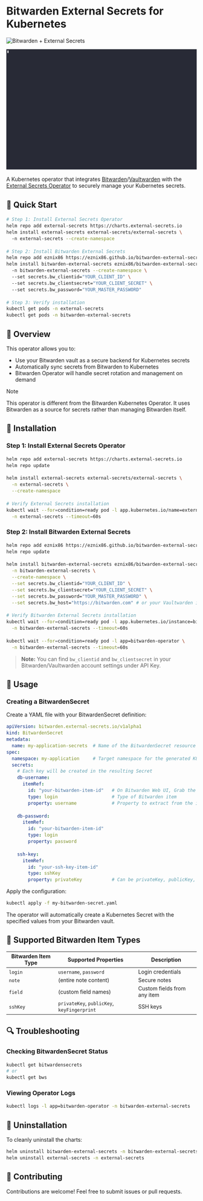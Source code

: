 # Bitwarden External Secrets for Kubernetes



![Bitwarden + External Secrets](https://img.shields.io/badge/Bitwarden-Secrets%20In%20Kubernetes-175DDC?style=for-the-badge&logo=bitwarden&logoColor=white)

[![asciicast](./images/bitwarden.gif)](https://asciinema.org/a/718388)

A Kubernetes operator that integrates [Bitwarden](https://bitwarden.com)/[Vaultwarden](https://github.com/dani-garcia/vaultwarden) with the [External Secrets Operator](https://external-secrets.io/) to securely manage your Kubernetes secrets.

## 🚀 Quick Start

```bash
# Step 1: Install External Secrets Operator
helm repo add external-secrets https://charts.external-secrets.io
helm install external-secrets external-secrets/external-secrets \ 
  -n external-secrets --create-namespace

# Step 2: Install Bitwarden External Secrets
helm repo add eznix86 https://eznix86.github.io/bitwarden-external-secrets
helm install bitwarden-external-secrets eznix86/bitwarden-external-secrets \ 
  -n bitwarden-external-secrets --create-namespace \ 
  --set secrets.bw_clientid="YOUR_CLIENT_ID" \ 
  --set secrets.bw_clientsecret="YOUR_CLIENT_SECRET" \ 
  --set secrets.bw_password="YOUR_MASTER_PASSWORD"

# Step 3: Verify installation
kubectl get pods -n external-secrets
kubectl get pods -n bitwarden-external-secrets
```

## 📖 Overview

This operator allows you to:
- Use your Bitwarden vault as a secure backend for Kubernetes secrets
- Automatically sync secrets from Bitwarden to Kubernetes
- Bitwarden Operator will handle secret rotation and management on demand

> [!NOTE]
> This operator is different from the Bitwarden Kubernetes Operator. It uses Bitwarden as a source for secrets rather than managing Bitwarden itself.

## 🔧 Installation

### Step 1: Install External Secrets Operator

```bash
helm repo add external-secrets https://charts.external-secrets.io
helm repo update

helm install external-secrets external-secrets/external-secrets \
  -n external-secrets \
  --create-namespace

# Verify External Secrets installation
kubectl wait --for=condition=ready pod -l app.kubernetes.io/name=external-secrets \
  -n external-secrets --timeout=60s
```

### Step 2: Install Bitwarden External Secrets

```bash
helm repo add eznix86 https://eznix86.github.io/bitwarden-external-secrets
helm repo update

helm install bitwarden-external-secrets eznix86/bitwarden-external-secrets \
  -n bitwarden-external-secrets \
  --create-namespace \
  --set secrets.bw_clientid="YOUR_CLIENT_ID" \
  --set secrets.bw_clientsecret="YOUR_CLIENT_SECRET" \
  --set secrets.bw_password="YOUR_MASTER_PASSWORD" \
  --set secrets.bw_host="https://bitwarden.com" # or your Vaultwarden instance URL

# Verify Bitwarden External Secrets installation
kubectl wait --for=condition=ready pod -l app.kubernetes.io/instance=bitwarden-external-secrets \
  -n bitwarden-external-secrets --timeout=60s

kubectl wait --for=condition=ready pod -l app=bitwarden-operator \
  -n bitwarden-external-secrets --timeout=60s
```

> **Note:** You can find `bw_clientid` and `bw_clientsecret` in your Bitwarden/Vaultwarden account settings under API Key.

## 📝 Usage

### Creating a BitwardenSecret

Create a YAML file with your BitwardenSecret definition:

```yaml
apiVersion: bitwarden.external-secrets.io/v1alpha1
kind: BitwardenSecret
metadata:
  name: my-application-secrets  # Name of the BitwardenSecret resource
spec:
  namespace: my-application     # Target namespace for the generated K8s Secret
  secrets:
    # Each key will be created in the resulting Secret
    db-username:
      itemRef:
        id: "your-bitwarden-item-id"   # On Bitwarden Web UI, Grab the itemId from the URL
        type: login                    # Type of Bitwarden item
        property: username             # Property to extract from the item
    
    db-password:
      itemRef:
        id: "your-bitwarden-item-id"
        type: login
        property: password
        
    ssh-key:
      itemRef:
        id: "your-ssh-key-item-id"
        type: sshKey
        property: privateKey           # Can be privateKey, publicKey, or keyFingerprint
```

Apply the configuration:

```bash
kubectl apply -f my-bitwarden-secret.yaml
```

The operator will automatically create a Kubernetes Secret with the specified values from your Bitwarden vault.

## 🔑 Supported Bitwarden Item Types

| Bitwarden Item Type | Supported Properties | Description |
|---------------------|----------------------|-------------|
| `login`             | `username`, `password` | Login credentials |
| `note`              | (entire note content) | Secure notes |
| `field`             | (custom field names) | Custom fields from any item |
| `sshKey`            | `privateKey`, `publicKey`, `keyFingerprint` | SSH keys |

## 🔍 Troubleshooting

### Checking BitwardenSecret Status

```bash
kubectl get bitwardensecrets
# or
kubectl get bws
```

### Viewing Operator Logs

```bash
kubectl logs -l app=bitwarden-operator -n bitwarden-external-secrets
```

## 🛑 Uninstallation

To cleanly uninstall the charts:

```bash
helm uninstall bitwarden-external-secrets -n bitwarden-external-secrets
helm uninstall external-secrets -n external-secrets
```

## 🤝 Contributing

Contributions are welcome! Feel free to submit issues or pull requests.
